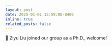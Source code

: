 ```yaml
---
layout: post
date: 2025-01-01 15:59:00-0400
inline: true
related_posts: false
---
```


:tada: Ziyu Liu joined our group as a Ph.D., welcome!